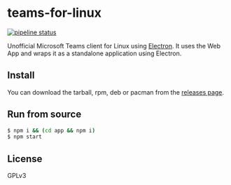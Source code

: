 # teams-for-linux

[![pipeline status](https://gitlab.com/ivelkov/teams-for-linux/badges/master/pipeline.svg)](https://gitlab.com/ivelkov/teams-for-linux/pipelines)

Unofficial Microsoft Teams client for Linux using [Electron](http://electron.atom.io/).
It uses the Web App and wraps it as a standalone application using Electron.

## Install

You can download the tarball, rpm, deb or pacman from the [releases page](https://github.com/ivelkov/teams-for-linux/releases).

## Run from source

```bash
$ npm i && (cd app && npm i)
$ npm start
```

## License

GPLv3
